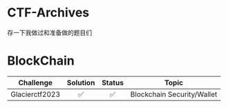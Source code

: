 # CTF-Archives
存一下我做过和准备做的题目们
# BlockChain
| Challenge| Solution|Status|Topic|
|:---:|:---:|:---:|:---:|
|Glacierctf2023|✅|✅|Blockchain Security/Wallet|
